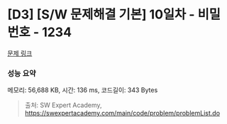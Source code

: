 # [D3] [S/W 문제해결 기본] 10일차 - 비밀번호 - 1234 

[문제 링크](https://swexpertacademy.com/main/code/problem/problemDetail.do?contestProbId=AV14_DEKAJcCFAYD) 

### 성능 요약

메모리: 56,688 KB, 시간: 136 ms, 코드길이: 343 Bytes



> 출처: SW Expert Academy, https://swexpertacademy.com/main/code/problem/problemList.do